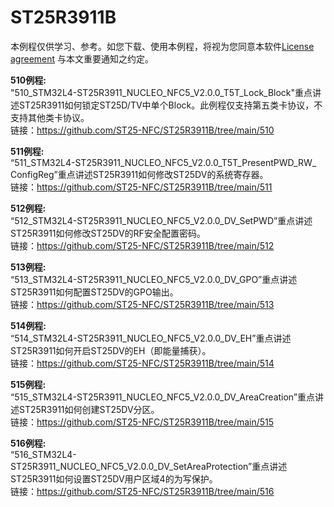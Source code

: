 # ST25R3911B
本例程仅供学习、参考。如您下载、使用本例程，将视为您同意本软件[License agreement](https://github.com/ST25-NFC/SOFTWARE-LICENSE-AGREEMENT/blob/main/SLA.pdf) 与本文重要通知之约定。

**510例程:**<br>
"510_STM32L4-ST25R3911_NUCLEO_NFC5_V2.0.0_T5T_Lock_Block"重点讲述ST25R3911如何锁定ST25D/TV中单个Block。此例程仅支持第五类卡协议，不支持其他类卡协议。<br>
链接：https://github.com/ST25-NFC/ST25R3911B/tree/main/510

**511例程:**<br>
“511_STM32L4-ST25R3911_NUCLEO_NFC5_V2.0.0_T5T_PresentPWD_RW_ ConfigReg”重点讲述ST25R3911如何修改ST25DV的系统寄存器。<br>
链接：https://github.com/ST25-NFC/ST25R3911B/tree/main/511

**512例程:**<br>
“512_STM32L4-ST25R3911_NUCLEO_NFC5_V2.0.0_DV_SetPWD”重点讲述ST25R3911如何修改ST25DV的RF安全配置密码。<br>
链接：https://github.com/ST25-NFC/ST25R3911B/tree/main/512

**513例程:**<br>
“513_STM32L4-ST25R3911_NUCLEO_NFC5_V2.0.0_DV_GPO”重点讲述ST25R3911如何配置ST25DV的GPO输出。<br>
链接：https://github.com/ST25-NFC/ST25R3911B/tree/main/513

**514例程:**<br>
“514_STM32L4-ST25R3911_NUCLEO_NFC5_V2.0.0_DV_EH”重点讲述ST25R3911如何开启ST25DV的EH（即能量捕获）。<br>
链接：https://github.com/ST25-NFC/ST25R3911B/tree/main/514

**515例程:**<br>
“515_STM32L4-ST25R3911_NUCLEO_NFC5_V2.0.0_DV_AreaCreation”重点讲述ST25R3911如何创建ST25DV分区。<br>
链接：https://github.com/ST25-NFC/ST25R3911B/tree/main/515

**516例程:**<br>
“516_STM32L4-ST25R3911_NUCLEO_NFC5_V2.0.0_DV_SetAreaProtection”重点讲述ST25R3911如何设置ST25DV用户区域4的为写保护。<br>
链接：https://github.com/ST25-NFC/ST25R3911B/tree/main/516
